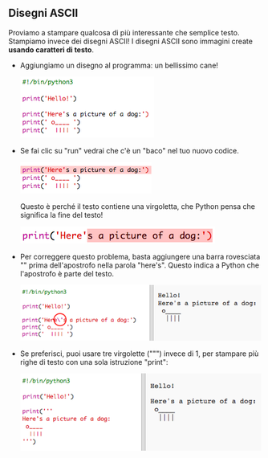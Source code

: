 ## Disegni ASCII

Proviamo a stampare qualcosa di più interessante che semplice testo. Stampiamo invece dei disegni ASCII! I disegni ASCII sono immagini create __usando caratteri di testo__.

+ Aggiungiamo un disegno al programma: un bellissimo cane!

    ![screenshot](images/me-dog.png)

+ Se fai clic su "run" vedrai che c'è un "baco" nel tuo nuovo codice.

    ![screenshot](images/me-dog-bug.png)

    Questo è perché il testo contiene una virgoletta, che Python pensa che significa la fine del testo!

    ![screenshot](images/me-dog-quote.png)

+ Per correggere questo problema, basta aggiungere una barra rovesciata "\" prima dell'apostrofo nella parola "here's". Questo indica a Python che l'apostrofo è parte del testo.

    ![screenshot](images/me-dog-bug-fix.png)

+ Se preferisci, puoi usare tre virgolette (""") invece di 1, per stampare più righe di testo con una sola istruzione "print":

    ![screenshot](images/me-dog-triple-quote.png)
